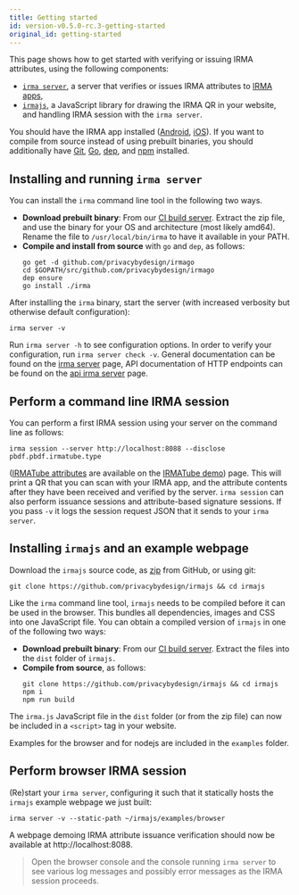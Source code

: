 ```yaml
---
title: Getting started
id: version-v0.5.0-rc.3-getting-started
original_id: getting-started
---
```


This page shows how to get started with verifying or issuing IRMA attributes, using the following components:

 * [`irma server`](irma-server.md), a server that verifies or issues IRMA attributes to [IRMA apps](irma-app.md),
 * [`irmajs`](irmajs.md), a JavaScript library for drawing the IRMA QR in your website, and handling IRMA session with the `irma server`.

You should have the IRMA app installed ([Android](https://play.google.com/store/apps/details?id=org.irmacard.cardemu), [iOS](https://itunes.apple.com/nl/app/irma-authentication/id1294092994)). If you want to compile from source instead of using prebuilt binaries, you should additionally have [Git](https://git-scm.com/), [Go](https://golang.org/doc/install), [dep](https://golang.github.io/dep/docs/installation.html), and [npm](https://docs.npmjs.com/cli/npm) installed.


## Installing and running `irma server`
You can install the `irma` command line tool in the following two ways.

* **Download prebuilt binary**: From our [CI build server](https://gitlab.science.ru.nl/irma/github-mirrors/irmago/-/jobs/artifacts/master/download?job=binaries). Extract the zip file, and use the binary for your OS and architecture (most likely amd64). Rename the file to `/usr/local/bin/irma` to have it available in your PATH.
* **Compile and install from source** with `go` and `dep`, as follows:
  ```shell
  go get -d github.com/privacybydesign/irmago
  cd $GOPATH/src/github.com/privacybydesign/irmago
  dep ensure
  go install ./irma
  ```

After installing the `irma` binary, start the server (with increased verbosity but otherwise default configuration):
```shell
irma server -v
```
Run `irma server -h` to see configuration options. In order to verify your configuration, run `irma server check -v`. General documentation can be found on the [irma server](irma-server.md) page, API documentation of HTTP endpoints can be found on the [api irma server](api-irma-server.md) page.

## Perform a command line IRMA session
You can perform a first IRMA session using your server on the command line as follows:
```shell
irma session --server http://localhost:8088 --disclose pbdf.pbdf.irmatube.type
```
([IRMATube attributes](https://privacybydesign.foundation/attribute-index/en/pbdf.pbdf.irmatube.html) are available on the [IRMATube demo](https://privacybydesign.foundation/demo/irmaTube/)) page. This will print a QR that you can scan with your IRMA app, and the attribute contents after they have been received and verified by the server. `irma session` can also perform issuance sessions and attribute-based signature sessions. If you pass  `-v` it logs the session request JSON that it sends to your `irma server`.


## Installing `irmajs` and an example webpage
Download the `irmajs` source code, as [zip](https://github.com/privacybydesign/irmajs/archive/master.zip) from GitHub, or using git:
```shell
git clone https://github.com/privacybydesign/irmajs && cd irmajs
```

Like the `irma` command line tool, `irmajs` needs to be compiled before it can be used in the browser. This bundles all dependencies, images and CSS into one JavaScript file. You can obtain a compiled version of `irmajs` in one of the following two ways:

* **Download prebuilt binary**: From our [CI build server](https://gitlab.science.ru.nl/irma/github-mirrors/irmajs/-/jobs/artifacts/master/download?job=bundle). Extract the files into the `dist` folder of `irmajs.`
* **Compile from source**, as follows:
  ```shell
  git clone https://github.com/privacybydesign/irmajs && cd irmajs
  npm i
  npm run build
  ```

The `irma.js` JavaScript file in the `dist` folder (or from the zip file) can now be included in a `<script>` tag in your website.

Examples for the browser and for nodejs are included in the `examples` folder.

## Perform browser IRMA session

(Re)start your `irma server`, configuring it such that it statically hosts the `irmajs` example webpage we just built:
```shell
irma server -v --static-path ~/irmajs/examples/browser
```
A webpage demoing IRMA attribute issuance verification should now be available at http://localhost:8088.

> Open the browser console and the console running `irma server` to see various log messages and possibly error messages as the IRMA session proceeds.
